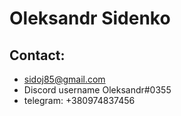 # Oleksandr Sidenko

## Contact:

- sidoj85@gmail.com
- Discord username Oleksandr#0355
- telegram: +380974837456
